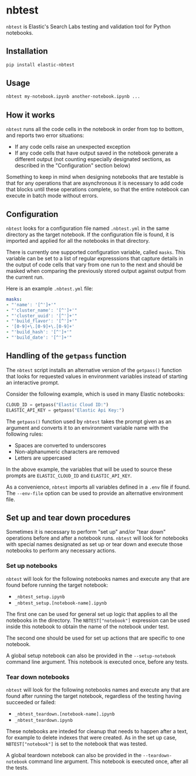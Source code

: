 # nbtest

`nbtest` is Elastic's Search Labs testing and validation tool for Python
notebooks.

## Installation

```bash
pip install elastic-nbtest
```

## Usage

```bash
nbtest my-notebook.ipynb another-notebook.ipynb ...
```

## How it works

`nbtest` runs all the code cells in the notebook in order from top to bottom,
and reports two error situations:

- If any code cells raise an unexpected exception
- If any code cells that have output saved in the notebook generate a different
  output (not counting especially designated sections, as described in the
  "Configuration" section below)

Something to keep in mind when designing notebooks that are testable is that
for any operations that are asynchronous it is necessary to add code that
blocks until these operations complete, so that the entire notebook can
execute in batch mode without errors.

## Configuration

`nbtest` looks for a configuration file named `.nbtest.yml` in the same
directory as the target notebook. If the configuration file is found, it is
imported and applied for all the notebooks in that directory.

There is currently one supported configuration variable, called `masks`. This
variable can be set to a list of regular expresssions that capture details in
the output of code cells that vary from one run to the next and should be
masked when comparing the previously stored output against output from the
current run.

Here is an example `.nbtest.yml` file:

```yaml
masks:
- "'name': '[^']+'"
- "'cluster_name': '[^']+'"
- "'cluster_uuid': '[^']+'"
- "'build_flavor': '[^']+'"
- '[0-9]+\.[0-9]+\.[0-9]+'
- "'build_hash': '[^']+'"
- "'build_date': '[^']+'"
```

## Handling of the `getpass` function

The `nbtest` script installs an alternative version of the `getpass()` function
that looks for requested values in environment variables instead of starting an
interactive prompt.

Consider the following example, which is used in many Elastic notebooks:

```python
CLOUD_ID = getpass("Elastic Cloud ID:")
ELASTIC_API_KEY = getpass("Elastic Api Key:")
```

The `getpass()` function used by `nbtest` takes the prompt given as an
argument and converts it to an environment variable name with the following
rules:

- Spaces are converted to underscores
- Non-alphanumeric characters are removed
- Letters are uppercased

In the above example, the variables that will be used to source these prompts
are `ELASTIC_CLOUD_ID` and `ELASTIC_API_KEY`.

As a convenience, `nbtest` imports all variables defined in a `.env` file if
found. The `--env-file` option can be used to provide an alternative
environment file.

## Set up and tear down procedures

Sometimes it is necessary to perform "set up" and/or "tear down" operations
before and after a notebook runs. `nbtest` will look for notebooks with special
names designated as set up or tear down and execute those notebooks to perform
any necessary actions.

### Set up notebooks

`nbtest` will look for the following notebooks names and execute any that are
found before running the target notebook:

- `_nbtest_setup.ipynb`
- `_nbtest_setup.[notebook-name].ipynb`

The first one can be used for general set up logic that applies to all the
notebooks in the directory. The `NBTEST["notebook"]` expression can be used
inside this notebook to obtain the name of the notebook under test.

The second one should be used for set up actions that are specific to one
notebook.

A global setup notebook can also be provided in the `--setup-notebook` command
line argument. This notebook is executed once, before any tests.

### Tear down notebooks

`nbtest` will look for the following notebooks names and execute any that are
found after running the target notebook, regardless of the testing having
succeeded or failed:

- `_nbtest_teardown.[notebook-name].ipynb`
- `_nbtest_teardown.ipynb`

These notebooks are inteded for cleanup that needs to happen after a text, for
example to delete indexes that were created. As in the set up case,
`NBTEST["notebook"]` is set to the notebook that was tested.

A global teardown notebook can also be provided in the `--teardown-notebook`
command line argument. This notebook is executed once, after all the tests.
